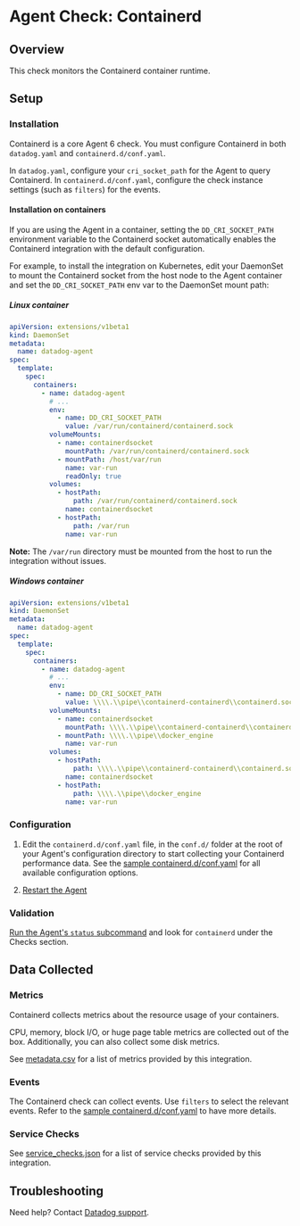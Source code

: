 # Agent Check: Containerd

## Overview

This check monitors the Containerd container runtime.

## Setup

### Installation

Containerd is a core Agent 6 check. You must configure Containerd in both `datadog.yaml` and `containerd.d/conf.yaml`.

In `datadog.yaml`, configure your `cri_socket_path` for the Agent to query Containerd. In `containerd.d/conf.yaml`, configure the check instance settings (such as `filters`) for the events.

#### Installation on containers

If you are using the Agent in a container, setting the `DD_CRI_SOCKET_PATH` environment variable to the Containerd socket automatically enables the Containerd integration with the default configuration.

For example, to install the integration on Kubernetes, edit your DaemonSet to mount the Containerd socket from the host node to the Agent container and set the `DD_CRI_SOCKET_PATH` env var to the DaemonSet mount path:

<!-- xxz tab xxx -->
<!-- xxx tab "Linux container" xxx -->

##### Linux container

```yaml
apiVersion: extensions/v1beta1
kind: DaemonSet
metadata:
  name: datadog-agent
spec:
  template:
    spec:
      containers:
        - name: datadog-agent
          # ...
          env:
            - name: DD_CRI_SOCKET_PATH
              value: /var/run/containerd/containerd.sock
          volumeMounts:
            - name: containerdsocket
              mountPath: /var/run/containerd/containerd.sock
            - mountPath: /host/var/run
              name: var-run
              readOnly: true
          volumes:
            - hostPath:
                path: /var/run/containerd/containerd.sock
              name: containerdsocket
            - hostPath:
                path: /var/run
              name: var-run
```

**Note:** The `/var/run` directory must be mounted from the host to run the integration without issues.

<!-- xxz tab xxx -->
<!-- xxx tab "Windows Container" xxx -->

##### Windows container

```yaml
apiVersion: extensions/v1beta1
kind: DaemonSet
metadata:
  name: datadog-agent
spec:
  template:
    spec:
      containers:
        - name: datadog-agent
          # ...
          env:
            - name: DD_CRI_SOCKET_PATH
              value: \\\\.\\pipe\\containerd-containerd\\containerd.sock
          volumeMounts:
            - name: containerdsocket
              mountPath: \\\\.\\pipe\\containerd-containerd\\containerd.sock
            - mountPath: \\\\.\\pipe\\docker_engine
              name: var-run
          volumes:
            - hostPath:
                path: \\\\.\\pipe\\containerd-containerd\\containerd.sock
              name: containerdsocket
            - hostPath:
                path: \\\\.\\pipe\\docker_engine
              name: var-run
```

<!-- xxz tab xxx -->
<!-- xxz tabs xxx -->

### Configuration

1. Edit the `containerd.d/conf.yaml` file, in the `conf.d/` folder at the root of your Agent's configuration directory to start collecting your Containerd performance data. See the [sample containerd.d/conf.yaml][1] for all available configuration options.

2. [Restart the Agent][2]

### Validation

[Run the Agent's `status` subcommand][3] and look for `containerd` under the Checks section.

## Data Collected

### Metrics

Containerd collects metrics about the resource usage of your containers.

CPU, memory, block I/O, or huge page table metrics are collected out of the box. Additionally, you can also collect some disk metrics.

See [metadata.csv][4] for a list of metrics provided by this integration.

### Events

The Containerd check can collect events. Use `filters` to select the relevant events. Refer to the [sample containerd.d/conf.yaml][1] to have more details.

### Service Checks

See [service_checks.json][5] for a list of service checks provided by this integration.

## Troubleshooting

Need help? Contact [Datadog support][2].


[1]: https://github.com/DataDog/datadog-agent/blob/master/cmd/agent/dist/conf.d/containerd.d/conf.yaml.default
[2]: https://docs.datadoghq.com/help/
[3]: https://docs.datadoghq.com/agent/guide/agent-commands/#start-stop-and-restart-the-agent
[4]: https://github.com/DataDog/integrations-core/blob/master/containerd/metadata.csv
[5]: https://github.com/DataDog/integrations-core/blob/master/containerd/assets/service_checks.json
